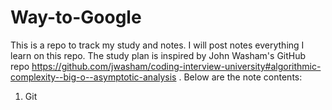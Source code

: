 # Way-to-Google

This is a repo to track my study and notes. I will post notes everything I learn on this repo. The study plan is inspired by John Washam's GitHub repo https://github.com/jwasham/coding-interview-university#algorithmic-complexity--big-o--asymptotic-analysis . Below are the note contents:

1. Git

